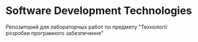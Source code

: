 #  Software Development Technologies
Репозиторий для лабораторных работ по предмету "Технології розробки програмного забезпечення"
